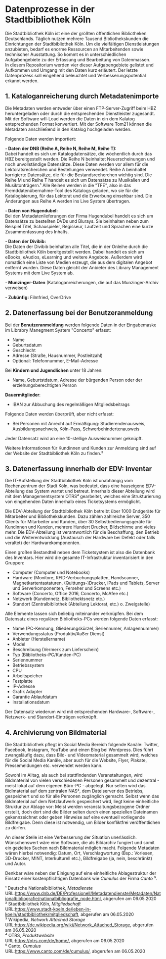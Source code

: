 # Datenprozesse in der Stadtbibliothek Köln

Die Stadtbibliothek Köln ist eine der größten öffentlichen Bibliotheken Deutschlands. Täglich nutzen mehrere Tausend Bibliothekskunden die Einrichtungen der Stadtbibliothek Köln. Um die vielfältigen Dienstleistungen anzubieten, bedarf es enorme Ressourcen an Mitarbeitenden sowie technischer Ausstattung. So kommt es in unterschiedlichen Aufgabengebiete zu der Erfassung und Bearbeitung von Datenmassen.    
In diesem Repositorium werden vier dieser Aufgabengebiete gelistet und Aufkommen und Umgang mit den Daten kurz erläutert. Der letzte Datenprozess soll eingehend beleuchtet und Verbesserungspotential erkannt werden. 



## 1. Kataloganreicherung durch Metadatenimporte 

Die Metadaten werden entweder über einen FTP-Server-Zugriff beim HBZ heruntergeladen oder durch die entsprechenden Dienstleister zugesandt. Mit der Software wfl-Load werden die Daten in ein dem Kalatog entsprechenden Format konvertiert. Mit der Software Tom21 können die Metadaten anschließend in den Katalog hochgeladen werden.   

Folgende Daten werden importiert: 

**- Daten der DNB (Reihe A, Reihe N, Reihe M, Reihe T):**  
Dabei handelt es sich um Katalogdatensätze, die wöchentlich durch das HBZ bereitgestellt werden. Die Reihe N beinhaltet Neuerscheinungen und noch unvollständige Datensätze. Diese Daten werden vor allem für die Lektoratsrecherchen und Bestellungen verwendet. Reihe A beinhaltet korrigierte Datensätze, die für die Bestandsrecherchen wichtig sind. Die Reihe M und Reihe T handelt es sich um Datensätze zu Musikalien und Musiktonträgern.¹ Alle Reihen werden in die "TFE", also in das Fremddatenübernahme-Tool des Katalogs geladen, wo sie für die Katalogisierung, für das Lektorat und die Erwerbung einsehbar sind. Die Änderungen aus Reihe A werden ins Live System übertragen.

**- Daten von Hugendubel:**  
Bei den Metadatenlieferungen der Firma Hugendubel handelt es sich um Datensätze zu bestellten DVDs und Blurays. Sie beinhalten neben zum Beispiel Titel, Schauspieler, Regisseur, Laufzeit und Sprachen eine kurze Zusammenfassung des Inhalts.

**- Daten der Divibib:**  
Die Daten der Divibib beinhalten alle Titel, die in der Onleihe durch die Stadtbibliothek Köln bereitgestellt werden. Dabei handelt es sich um eBooks, eAudios, eLearning und weitere Angebote. Außerdem wird nomatlich eine Liste von Medien erzeugt, die aus dem digitalen Angebot entfernt wurden. Diese Daten gleicht der Anbieter des Library Management Systems mit dem Live System ab. 

**- Munzinger-Daten** (Kataloganreicherungen, die auf das Munzinger-Archiv verweisen) 

**- Zukünfig:** Filmfried, OverDrive



## 2. Datenerfassung bei der Benutzeranmeldung 

Bei der **Benutzeranmeldung** werden folgende Daten in der Eingabemaske im Librabry Manegment System "Concerto" erfasst:  
- Name
- Geburtsdatum
- Geschlecht
- Adresse (Straße, Hausnummer, Postleitzahl)
- Optional: Telefonnummer, E-Mail-Adresse

Bei **Kindern und Jugendlichen** unter 18 Jahren:  
- Name, Geburtstdatum, Adresse der bürgenden Person oder der erziehungsberechtigten Person

**Dauermitglieder**:  
- IBAN zur Abbuchung des regelmäßigen Mitgliedsbeitrags 

Folgende Daten werden überprüft, aber nicht erfasst:  
- Bei Personen mit Anrecht auf Ermäßigung: Studierendenausweis, Ausbildungsnachweis, Köln-Pass, Schwerbehindertenausweis

Jeder Datensatz wird an eine 10-stellige Ausweisnummer geknüpft.

Weitere Informationen für Kundinnen und Kunden zur Anmeldung sind auf der Website der Stadtbibliothek Köln zu finden.²


## 3. Datenerfassung innerhalb der EDV: Inventar

Die IT-Aufstellung der Stadtbibliothek Köln ist unabhängig vom Rechenzentrum der Stadt Köln, was bedeutet, dass eine hauseigene EDV-Abteilung das System wartet und betreut. Innerhalb dieser Abteilung wird mit dem Managementsystem OTRS⁴ gearbeitet, welches eine Strukturierung von eingehenden Daten innerhalb eines Ticketsystems ermöglicht.

Die EDV-Abteilung der Stadtbibliothek Köln betreibt über 1000 Endgeräte für Mitarbeiter und Bibliothekskunden. Dazu zählen zahlreiche Server, 350 Clients für Mitarbeiter und Kunden, über 30 Selbstbedienungsgeräte für Kundinnen und Kunden, mehrere Hundert Drucker, Bildschirme und vieles mehr. Die EDV-Abteilung ist verantwortlich für die Beschaffung, den Betrieb und die Weiterentwicklung (Austausch der Hardware bei Defekt oder falls veraltet) der Hardwarekomponenten.

Einen großen Bestandteil neben dem Ticketsystem ist also die Datenbank des Inventars. Hier wird die gesamte IT-Infrastruktur inventarisiert in den Gruppen:    

- Computer (Computer und Notebooks)
- Hardware (Monitore, RFID-Verbuchungsplatten, Handscanner, Magnetkartentastaturen, (Quittungs-)Drucker, iPads und Tablets, Server und Serverkomponenten, Ferseher und Screens etc.)
- Software (Concerto, Office 2016, Concerto, McAfee etc.)
- Netzwerk (Kundennetz, Bibliothektsnetz etc.)
- Standort (Zentralbibliothek (Abteilung Lektorat, etc.) o. Zweigstelle)

Alle Elemente lassen sich beliebig miteinander verknüpfen. Bei dem Datensatz eines regulären Bibliotheks-PCs werden folgende Daten erfasst:

- Name (PC-Kennung, Gliederungskürzel, Seriennumer, Anlagennummer)
- Verwendungsstatus (Produktiv/Außer Dienst)
- Anbieter (Herstellername)
- Model
- Beschreibung (Vermerk zum Lieferschein)
- Typ (Blibliotheks-PC/Kunden-PC)
- Seriennummer
- Betriebssystem
- CPU
- Arbeitspeicher
- Festplatte
- IP-Adresse
- Grafik Adapter
- Garantie Ablaufdatum
- Installationsdatum

Der Datensatz wiederum wird mit entsprechenden Hardware-, Software-, Netzwerk- und Standort-Einträgen verknüpft. 




## 4. Archivierung von Bildmaterial

Die Stadtbibliothek pflegt im Social Media Bereich folgende Kanäle: Twitter, Facebook, Instagram, YouTube und einen Blog bei Wordpress. Dies führt zwangsläufig dazu, dass Bild- und Videomaterial gesammelt wird, welches für die Social Media Kanäle, aber auch für die Website, Flyer, Plakate, Pressemeldungen etc. verwendet werden kann. 

Sowohl im Alltag, als auch bei stattfindenden Veranstaltungen, wird Bildmaterial von vielen verschiedenen Personen gesammelt und dezentral - meist lokal auf dem eigenen Büro-PC - abgelegt. Nur selten wird das Bidlmaterial auf dem zentralen NAS³, dem Dateiserver des Betriebs, gespeichert und so für alle Personen zugänglich gemacht. Selbst wenn das Bildmaterial auf dem Netzlaufwerk gespeichert wird, liegt keine einheitliche Struktur zur Ablage vor: Meist werden veranstaltungsbezogene Ordner erstellt, doch dort sind die Bilder selten durch einen speziellen Dateinamen gekennzeichnet oder geben Hinweise auf eine eventuell vorliegende Bildfreigabe. Denn diese ist notwendig, um Bilder konfliktfrei veröffentlichen zu dürfen.

An dieser Stelle ist eine Verbesserung der Situation unerlässlich. Wünschenswert wäre eine Software, die als Bildarchiv fungiert und somit ein gezieltes Suchen nach Bildmaterial möglich macht. Folgende Metadaten wären hierbei notwendig: Datum, Ort, Verschlagwortung (Bsp.: Vorlesen, 3D-Drucker, MINT, Interkulturell etc.), Bildfreigabe (ja, nein, beschränkt) und Autor. 

Denkbar wäre neben der Einigung auf eine einheitliche Ablagestruktur der Einsatz einer kostenpflichtigen Datenbank wie  _Cumulus_ der Firma _Canto_ ⁵.






¹ Deutsche Nationalbibliothek, _Metadienste_     URL:https://www.dnb.de/DE/Professionell/Metadatendienste/Metadaten/Nationalbibliografie/nationalbibliografie_node.html, abgerufen am 06.05.2020    
² Stadtbibliothek Köln, _Mitgliedschaft_     
URL:https://www.stadt-koeln.de/leben-in-koeln/stadtbibliothek/mitgliedschaft, abgerufen am 06.05.2020    
³ Wikipedia, _Network Attached Storage_    
URL:https://de.wikipedia.org/wiki/Network_Attached_Storage, abgerufen am 06.05.2020        
⁴ OTRS, _Produktwebsite_    
URL:https://otrs.com/de/home/, abgerufen am 06.05.2020        
⁵ Canto, _Cumulus_    
URL:https://www.canto.com/de/cumulus/, abgerufen am 06.05.2020

